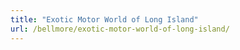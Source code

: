 ```yaml
---
title: "Exotic Motor World of Long Island"
url: /bellmore/exotic-motor-world-of-long-island/
---
```

